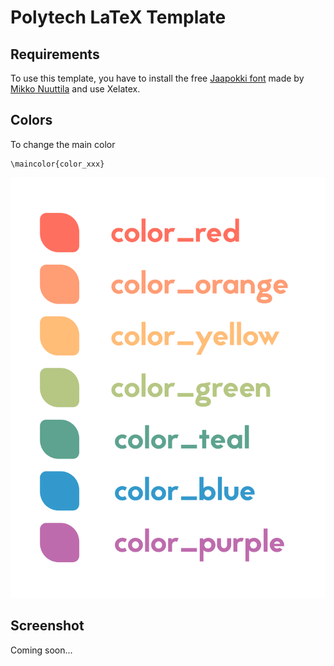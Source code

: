 # Polytech LaTeX Template

## Requirements

To use this template, you have to install the free [Jaapokki font](https://mikkonuuttila.com/jaapokki/) made by [Mikko Nuuttila](https://www.behance.net/MikkoNuuttila) and use Xelatex.

## Colors

To change the main color

```
\maincolor{color_xxx}
```

![colors](https://github.com/quentinguidee/Polytech-LaTeX-Template/blob/master/imgs/Colors.png)

## Screenshot

Coming soon...
